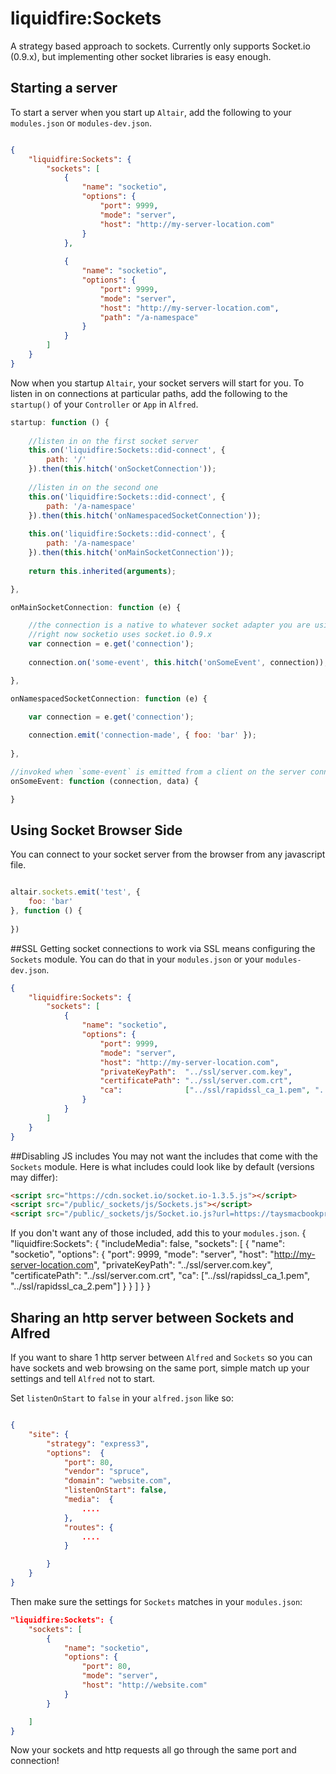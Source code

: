 # liquidfire:Sockets
A strategy based approach to sockets. Currently only supports Socket.io (0.9.x), but implementing other socket libraries is easy enough.


## Starting a server
To start a server when you start up `Altair`, add the following to your `modules.json` or `modules-dev.json`.

```json

{
    "liquidfire:Sockets": {
        "sockets": [
            {
                "name": "socketio",
                "options": {
                    "port": 9999,
                    "mode": "server",
                    "host": "http://my-server-location.com"
                }
            },
            
            {
                "name": "socketio",
                "options": {
                    "port": 9999,
                    "mode": "server",
                    "host": "http://my-server-location.com",
                    "path": "/a-namespace"
                }
            }
        ]
    }
}

```
Now when you startup `Altair`, your socket servers will start for you. To listen in on connections at particular paths, add the following to the `startup()` of your `Controller` or `App` in `Alfred`.

```js
startup: function () {
    
    //listen in on the first socket server
    this.on('liquidfire:Sockets::did-connect', {
        path: '/'
    }).then(this.hitch('onSocketConnection'));
    
    //listen in on the second one
    this.on('liquidfire:Sockets::did-connect', {
        path: '/a-namespace'
    }).then(this.hitch('onNamespacedSocketConnection'));
    
    this.on('liquidfire:Sockets::did-connect', {
        path: '/a-namespace'
    }).then(this.hitch('onMainSocketConnection'));
    
    return this.inherited(arguments);

},

onMainSocketConnection: function (e) {

    //the connection is a native to whatever socket adapter you are using
    //right now socketio uses socket.io 0.9.x
    var connection = e.get('connection');
    
    connection.on('some-event', this.hitch('onSomeEvent', connection)); //i bound connection as the first parameter so the callback

},

onNamespacedSocketConnection: function (e) {

    var connection = e.get('connection');
    
    connection.emit('connection-made', { foo: 'bar' });
    
},

//invoked when `some-event` is emitted from a client on the server connection whose path is '\'.
onSomeEvent: function (connection, data) {

}

```

## Using Socket Browser Side
You can connect to your socket server from the browser from any javascript file.
```js

altair.sockets.emit('test', {
    foo: 'bar'
}, function () {
    
})

```
##SSL
Getting socket connections to work via SSL means configuring the `Sockets` module. You can do that
in your `modules.json` or your `modules-dev.json`.

```json
{
    "liquidfire:Sockets": {
        "sockets": [
            {
                "name": "socketio",
                "options": {
                    "port": 9999,
                    "mode": "server",
                    "host": "http://my-server-location.com",
                    "privateKeyPath":  "../ssl/server.com.key",
                    "certificatePath": "../ssl/server.com.crt",
                    "ca":              ["../ssl/rapidssl_ca_1.pem", "../ssl/rapidssl_ca_2.pem"]
                }
            }
        ]
    }
}

```

##Disabling JS includes
You may not want the includes that come with the `Sockets` module. Here is what includes could look like by default (versions may differ):

```html
<script src="https://cdn.socket.io/socket.io-1.3.5.js"></script>
<script src="/public/_sockets/js/Sockets.js"></script>
<script src="/public/_sockets/js/Socket.io.js?url=https://taysmacbookpro.local:8080false"></script>
```

If you don't want any of those included, add this to your `modules.json`.
{
    "liquidfire:Sockets": {
        "includeMedia": false,
        "sockets": [
            {
                "name": "socketio",
                "options": {
                    "port": 9999,
                    "mode": "server",
                    "host": "http://my-server-location.com",
                    "privateKeyPath":  "../ssl/server.com.key",
                    "certificatePath": "../ssl/server.com.crt",
                    "ca":              ["../ssl/rapidssl_ca_1.pem", "../ssl/rapidssl_ca_2.pem"]
                }
            }
        ]
    }
}

## Sharing an http server between Sockets and Alfred
If you want to share 1 http server between `Alfred` and `Sockets` so you can have sockets and web browsing on the same port, simple match up your settings and tell `Alfred` not to start.

Set `listenOnStart` to `false` in your `alfred.json` like so:
```json

{
    "site": {
        "strategy": "express3",
        "options":  {
            "port": 80,
            "vendor": "spruce",
            "domain": "website.com",
            "listenOnStart": false,
            "media":  {
                ....
            },
            "routes": {
                ....
            }

        }
    }
}
```

Then make sure the settings for `Sockets` matches in your `modules.json`:

```json
"liquidfire:Sockets": {
    "sockets": [
        {
            "name": "socketio",
            "options": {
                "port": 80,
                "mode": "server",
                "host": "http://website.com"
            }
        }

    ]
}
```

Now your sockets and http requests all go through the same port and connection!
